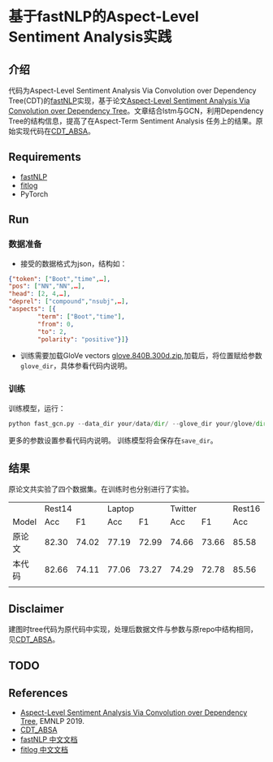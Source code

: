 # 基于fastNLP的Aspect-Level Sentiment Analysis实践 


## 介绍

代码为Aspect-Level Sentiment Analysis Via Convolution over Dependency Tree(CDT)的[fastNLP](https://github.com/fastnlp/fastNLP)实现，基于论文[Aspect-Level Sentiment Analysis Via Convolution over Dependency Tree](https://www.aclweb.org/anthology/D19-1569/)。文章结合lstm与GCN，利用Dependency Tree的结构信息，提高了在Aspect-Term Sentiment Analysis 任务上的结果。原始实现代码在[CDT_ABSA](https://github.com/sunkaikai/CDT_ABSA)。

## Requirements
   - [fastNLP](https://github.com/fastnlp/fastNLP) 
   - [fitlog](https://github.com/fastnlp/fitlog)
   - PyTorch

## Run
### 数据准备
- 接受的数据格式为json，结构如：
```json
{"token": ["Boot","time",…],
"pos": ["NN","NN",…],
"head": [2, 4,…],
"deprel": ["compound","nsubj",…],
"aspects": [{
        "term": ["Boot","time"],
        "from": 0,
        "to": 2,
        "polarity": "positive"}]}
```
- 训练需要加载GloVe vectors [glove.840B.300d.zip](https://nlp.stanford.edu/projects/glove/),加载后，将位置赋给参数`glove_dir`，具体参看代码内说明。
### 训练
训练模型，运行：
```python
python fast_gcn.py --data_dir your/data/dir/ --glove_dir your/glove/dir
```
更多的参数设置参看代码内说明。
训练模型将会保存在`save_dir`。
## 结果
原论文共实验了四个数据集。在训练时也分别进行了实验。

<table>
   <tr>
      <td></td>
      <td colspan="2">Rest14</td>
      <td colspan="2">Laptop</td>
      <td colspan="2">Twitter</td>
      <td colspan="2">Rest16</td>
   </tr>
   <tr>
      <td>Model</td>
      <td>Acc</td>
      <td>F1</td>
      <td>Acc</td>
      <td>F1</td>
      <td>Acc</td>
      <td>F1</td>
      <td>Acc</td>
      <td>F1</td>
   </tr>
   <tr>
      <td>原论文</td>
      <td>82.30</td>
      <td>74.02</td>
      <td>77.19</td>
      <td>72.99</td>
      <td>74.66</td>
      <td>73.66</td>
      <td>85.58</td>
      <td>69.93</td>
   </tr>
   <tr>
      <td>本代码</td>
      <td>82.66</td>
      <td>74.11</td>
      <td>77.06</td>
      <td>73.27</td>
      <td>74.29</td>
      <td>72.78</td>
      <td>85.56</td>
      <td>66.11</td>
   </tr>
   <tr>
      <td></td>
   </tr>
</table>

## Disclaimer
建图时tree代码为原代码中实现，处理后数据文件与参数与原repo中结构相同，见[CDT_ABSA](https://github.com/sunkaikai/CDT_ABSA)。

## TODO

## References
- [Aspect-Level Sentiment Analysis Via Convolution over Dependency Tree](https://www.aclweb.org/anthology/D19-1569/), EMNLP 2019.
- [CDT_ABSA](https://github.com/sunkaikai/CDT_ABSA)
- [fastNLP 中文文档](https://fastnlp.readthedocs.io/zh/latest/)
- [fitlog 中文文档](https://fitlog.readthedocs.io/zh/latest/)
